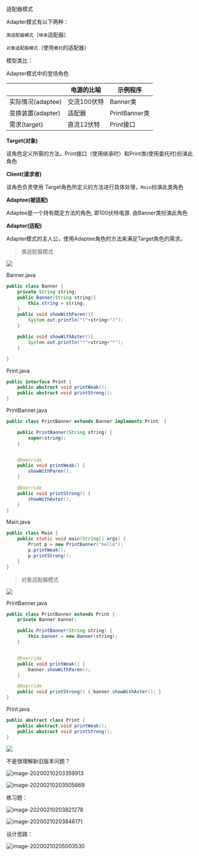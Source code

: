 适配器模式

Adapter模式有以下两种：

`类适配器模式`（`继承`适配器）

`对象适配器模式`（使用`委托`的适配器）

模型类比：



Adapter模式中的登场角色

|                   | 电源的比喻  | 示例程序      |
| ----------------- | ----------- | ------------- |
| 实际情况(adaptee) | 交流100伏特 | Banner类      |
| 变换装置(adapter) | 适配器      | PrintBanner类 |
| 需求(target)      | 直流12伏特  | Print接口     |



**Target(对象)**

该角色定义所需的方法。Print接口（使用继承时）和Print类(使用委托时)扮演此角色



**Client(请求者)**

该角色负责使用 Target角色所定义的方法进行具体处理，`Main`扮演此类角色



**Adaptee(被适配)**

Adaptee是一个持有既定方法的角色, 即100伏特电源. 由Banner类扮演此角色



**Adapter(适配)**

Adapter模式的主人公，使用Adaptee角色的方法来满足Target角色的需求。





> 类适配器模式

![](https://tva1.sinaimg.cn/large/0082zybpgy1gbribmc20oj315a0j83zy.jpg)



Banner.java

```java
public class Banner {
    private String string;
    public Banner(String string){
        this.string = string;
    }
    public void showWithParen(){
        System.out.println("("+string+")");
    }

    public void showWithAster(){
        System.out.println("*"+string+"*");
    }

}

```



Print.java

```java
public interface Print {
    public abstract void printWeak();
    public abstract void printStrong();
}
```



PrintBanner.java

```java
public class PrintBanner extends Banner implements Print  {

    public PrintBanner(String string) {
        super(string);
    }


    @Override
    public void printWeak() {
        showWithParen();
    }

    @Override
    public void printStrong() {
        showWithAster();
    }
}

```



Main.java

```java
public class Main {
    public static void main(String[] args) {
        Print p = new PrintBanner("hello");
        p.printWeak();
        p.printStrong();
    }
}
```





> 对象适配器模式

![](https://tva1.sinaimg.cn/large/0082zybpgy1gbrjybd30xj30tc0e6dgt.jpg)



PrintBanner.java

```java
public class PrintBanner extends Print {
    private Banner banner;

    public PrintBanner(String string) {
        this.banner = new Banner(string);
    }


    @Override
    public void printWeak() {
        banner.showWithParen();
    }

    @Override
    public void printStrong() { banner.showWithAster(); }
}

```



Print.java

```java
public abstract class Print {
    public abstract void printWeak();
    public abstract void printStrong();
}
```



![](https://tva1.sinaimg.cn/large/0082zybpgy1gbrl08by16j30vw0r4dlb.jpg)





不是很理解新旧版本问题？

![image-20200210203359913](https://tva1.sinaimg.cn/large/0082zybpgy1gbrl11dxs5j30w207gaen.jpg)





![image-20200210203505669](https://tva1.sinaimg.cn/large/0082zybpgy1gbrl27r71yj30wk0qe42x.jpg)

练习题：

![image-20200210203821278](https://tva1.sinaimg.cn/large/0082zybpgy1gbrl5j5ucpj30vc0kqdo0.jpg)

![image-20200210203846171](https://tva1.sinaimg.cn/large/0082zybpgy1gbrl5y4poej30q60zu121.jpg)

设计思路：

![image-20200210205003530](https://tva1.sinaimg.cn/large/0082zybpgy1gbrlhu4m0xj30s60dqmy8.jpg)

